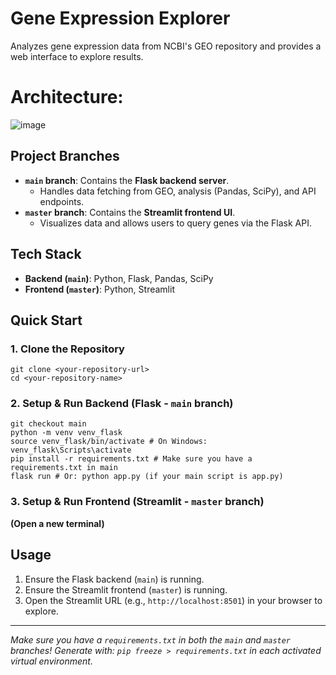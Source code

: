 # Gene Expression Explorer

Analyzes gene expression data from NCBI's GEO repository and provides a web interface to explore results.

# Architecture:

![image](https://github.com/user-attachments/assets/027af4ab-5124-4d44-98b8-29fb5735f707)



## Project Branches
*   **`main` branch**: Contains the **Flask backend server**.
    *   Handles data fetching from GEO, analysis (Pandas, SciPy), and API endpoints.
*   **`master` branch**: Contains the **Streamlit frontend UI**.
    *   Visualizes data and allows users to query genes via the Flask API.

## Tech Stack
*   **Backend (`main`)**: Python, Flask, Pandas, SciPy
*   **Frontend (`master`)**: Python, Streamlit

## Quick Start

### 1. Clone the Repository

```
git clone <your-repository-url>
cd <your-repository-name>
```
### 2. Setup & Run Backend (Flask - `main` branch)

```
git checkout main
python -m venv venv_flask
source venv_flask/bin/activate # On Windows: venv_flask\Scripts\activate
pip install -r requirements.txt # Make sure you have a requirements.txt in main
flask run # Or: python app.py (if your main script is app.py)
```


### 3. Setup & Run Frontend (Streamlit - `master` branch)
**(Open a new terminal)**



## Usage
1.  Ensure the Flask backend (`main`) is running.
2.  Ensure the Streamlit frontend (`master`) is running.
3.  Open the Streamlit URL (e.g., `http://localhost:8501`) in your browser to explore.

---
*Make sure you have a `requirements.txt` in both the `main` and `master` branches!*
*Generate with: `pip freeze > requirements.txt` in each activated virtual environment.*




